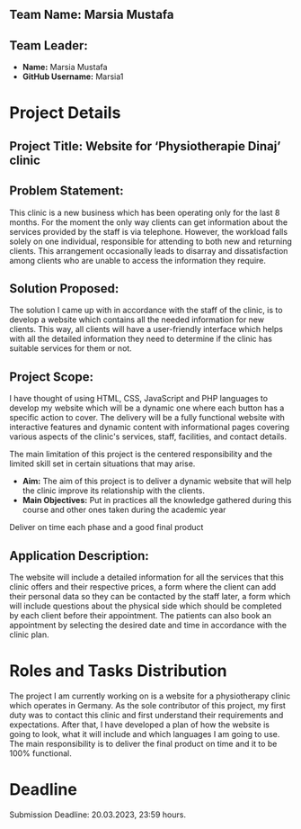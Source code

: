 ## Team Name: Marsia Mustafa

## Team Leader:
- **Name:** Marsia Mustafa
- **GitHub Username:** Marsia1

# Project Details

## Project Title: Website for ‘Physiotherapie Dinaj’ clinic 

## Problem Statement:
This clinic is a new business which has been operating only for the last 8 months. For the moment the only way clients can get information about the services provided by the staff is via telephone. However, the workload falls solely on one individual, responsible for attending to both new and returning clients. This arrangement occasionally leads to disarray and dissatisfaction among clients who are unable to access the information they require. 

## Solution Proposed:
The solution I came up with in accordance with the staff of the clinic, is to develop a website which contains all the needed information for new clients. This way, all clients will have a user-friendly interface which helps with all the detailed information they need to determine if the clinic has suitable services for them or not.  

## Project Scope:

I have thought of using HTML, CSS, JavaScript and PHP languages to develop my website which will be a dynamic one where each button has a specific action to cover. The delivery will be a fully functional website with interactive features and dynamic content with informational pages covering various aspects of the clinic's services, staff, facilities, and contact details. 

The main limitation of this project is the centered responsibility and the limited skill set in certain situations that may arise.   

- **Aim:** The aim of this project is to deliver a dynamic website that will help the clinic improve its relationship with the clients. 
- **Main Objectives:**
Put in practices all the knowledge gathered during this course and other ones taken during the academic year 

Deliver on time each phase and a good final product 

## Application Description:

The website will include a detailed information for all the services that this clinic offers and their respective prices, a form where the client can add their personal data so they can be contacted by the staff later, a form which will include questions about the physical side which should be completed by each client before their appointment. The patients can also book an appointment by selecting the desired date and time in accordance with the clinic plan. 

# Roles and Tasks Distribution

The project I am currently working on is a website for a physiotherapy clinic which operates in Germany. As the sole contributor of this project, my first duty was to contact this clinic and first understand their requirements and expectations. After that, I have developed a plan of how the website is going to look, what it will include and which languages I am going to use. The main responsibility is to deliver the final product on time and it to be 100% functional.  

# Deadline
Submission Deadline: 20.03.2023, 23:59 hours.
